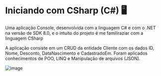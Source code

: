 # Iniciando com CSharp (C#) 🖥️
Uma aplicação Console, desenvolvida com a linguagem C# e com o .NET na versão de SDK 8.0, e o intuito do projeto é me familiraziar com a linguagem CSharp

A aplicação consiste em um CRUD da entidade Cliente com os dados ID, Nome, Desconto, DataNascimento e CadastradoEm. Foram aplicados conhecimentos de POO, LINQ e Manipulação de arquivos (JSON).

![image](https://github.com/user-attachments/assets/1fcee7f3-831c-4a5c-969e-0972677c2b8f)

